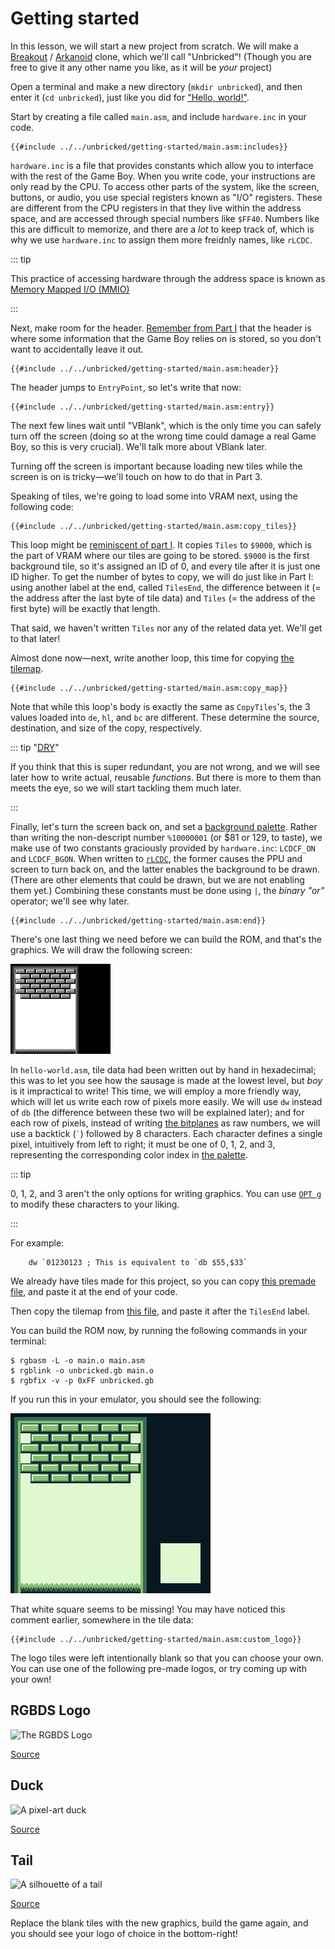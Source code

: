 # Getting started

In this lesson, we will start a new project from scratch.
We will make a [Breakout](https://en.wikipedia.org/wiki/Breakout_%28video_game%29) / [Arkanoid](https://en.wikipedia.org/wiki/Arkanoid) clone, which we'll call "Unbricked"!
(Though you are free to give it any other name you like, as it will be *your* project)

Open a terminal and make a new directory (`mkdir unbricked`), and then enter it (`cd unbricked`), just like you did for ["Hello, world!"](../part1/hello_world.md).

Start by creating a file called `main.asm`, and include `hardware.inc` in your code.

```rgbasm,linenos,start={{#line_no_of "" ../../unbricked/getting-started/main.asm:includes}}
{{#include ../../unbricked/getting-started/main.asm:includes}}
```

`hardware.inc` is a file that provides constants which allow you to interface with the rest of the Game Boy.
When you write code, your instructions are only read by the CPU.
To access other parts of the system, like the screen, buttons, or audio, you use special registers known as "I/O" registers.
These are different from the CPU registers in that they live within the address space, and are accessed through special numbers like `$FF40`.
Numbers like this are difficult to memorize, and there are a *lot* to keep track of, which is why we use `hardware.inc` to assign them more freidnly names, like `rLCDC`.

::: tip

This practice of accessing hardware through the address space is known as [Memory Mapped I/O (MMIO)](https://en.wikipedia.org/wiki/Memory-mapped_I/O)

:::

Next, make room for the header.
[Remember from Part Ⅰ](../part1/header.md) that the header is where some information that the Game Boy relies on is stored, so you don't want to accidentally leave it out.

```rgbasm,linenos,start={{#line_no_of "" ../../unbricked/getting-started/main.asm:header}}
{{#include ../../unbricked/getting-started/main.asm:header}}
```

The header jumps to `EntryPoint`, so let's write that now:

```rgbasm,linenos,start={{#line_no_of "" ../../unbricked/getting-started/main.asm:entry}}
{{#include ../../unbricked/getting-started/main.asm:entry}}
```

The next few lines wait until "VBlank", which is the only time you can safely turn off the screen (doing so at the wrong time could damage a real Game Boy, so this is very crucial). We'll talk more about VBlank later.

Turning off the screen is important because loading new tiles while the screen is on is tricky—we'll touch on how to do that in Part 3.

Speaking of tiles, we're going to load some into VRAM next, using the following code:

```rgbasm,linenos,start={{#line_no_of "" ../../unbricked/getting-started/main.asm:copy_tiles}}
{{#include ../../unbricked/getting-started/main.asm:copy_tiles}}
```

This loop might be [reminiscent of part Ⅰ](../part1/jumps#conditional-jumps).
It copies `Tiles` to `$9000`, which is the part of VRAM where our tiles are going to be stored.
`$9000` is the first background tile, so it's assigned an ID of 0, and every tile after it is just one ID higher.
To get the number of bytes to copy, we will do just like in Part Ⅰ: using another label at the end, called `TilesEnd`, the difference between it (= the address after the last byte of tile data) and `Tiles` (= the address of the first byte) will be exactly that length.

That said, we haven't written `Tiles` nor any of the related data yet.
We'll get to that later!

Almost done now—next, write another loop, this time for copying [the tilemap](../part1/tilemap.md).

```rgbasm,linenos,start={{#line_no_of "" ../../unbricked/getting-started/main.asm:copy_map}}
{{#include ../../unbricked/getting-started/main.asm:copy_map}}
```

Note that while this loop's body is exactly the same as `CopyTiles`'s, the 3 values loaded into `de`, `hl`, and `bc` are different.
These determine the source, destination, and size of the copy, respectively.

::: tip "[<abbr title="Don't Repeat Yourself">DRY</abbr>](https://en.wikipedia.org/wiki/Don't_Repeat_Yourself)"

If you think that this is super redundant, you are not wrong, and we will see later how to write actual, reusable *functions*.
But there is more to them than meets the eye, so we will start tackling them much later.

:::

Finally, let's turn the screen back on, and set a [background palette](../part1/palettes.md).
Rather than writing the non-descript number `%10000001` (or $81 or 129, to taste), we make use of two constants graciously provided by `hardware.inc`: `LCDCF_ON` and `LCDCF_BGON`.
When written to [`rLCDC`](https://gbdev.io/pandocs/LCDC), the former causes the PPU and screen to turn back on, and the latter enables the background to be drawn.
(There are other elements that could be drawn, but we are not enabling them yet.)
Combining these constants must be done using `|`, the *binary "or"* operator; we'll see why later.

```rgbasm,linenos,start={{#line_no_of "" ../../unbricked/getting-started/main.asm:end}}
{{#include ../../unbricked/getting-started/main.asm:end}}
```

There's one last thing we need before we can build the ROM, and that's the graphics.
We will draw the following screen:

![Layout of unbricked](../assets/part2/img/tilemap.png)

In `hello-world.asm`, tile data had been written out by hand in hexadecimal; this was to let you see how the sausage is made at the lowest level, but *boy* is it impractical to write!
This time, we will employ a more friendly way, which will let us write each row of pixels more easily.
We will use `dw` instead of `db` (the difference between these two will be explained later); and for each row of pixels, instead of writing [the bitplanes](../part1/tiles.md#encoding) as raw numbers, we will use a backtick (`` ` ``) followed by 8 characters.
Each character defines a single pixel, intuitively from left to right; it must be one of 0, 1, 2, and 3, representing the corresponding color index in [the palette](../part1/palettes.md).

::: tip

0, 1, 2, and 3 aren't the only options for writing graphics.
You can use [`OPT g`](https://rgbds.gbdev.io/docs/v0.5.2/rgbasm.5/#Changing_options_while_assembling) to modify these characters to your liking.

:::

For example:

```rgbasm
	dw `01230123 ; This is equivalent to `db $55,$33`
```

We already have tiles made for this project, so you can copy [this premade file](https://github.com/ISSOtm/gb-asm-tutorial-part2/raw/main/tileset.asm), and paste it at the end of your code.

Then copy the tilemap from [this file](https://github.com/ISSOtm/gb-asm-tutorial-part2/raw/main/tilemap.asm), and paste it after the `TilesEnd` label.

You can build the ROM now, by running the following commands in your terminal:

```console
$ rgbasm -L -o main.o main.asm
$ rgblink -o unbricked.gb main.o
$ rgbfix -v -p 0xFF unbricked.gb
```

If you run this in your emulator, you should see the following:

![Screenshot of our game](../assets/part2/img/screenshot.png)

That white square seems to be missing!
You may have noticed this comment earlier, somewhere in the tile data:

```rgbasm,linenos,start={{#line_no_of "" ../../unbricked/getting-started/main.asm:custom_logo}}
{{#include ../../unbricked/getting-started/main.asm:custom_logo}}
```

The logo tiles were left intentionally blank so that you can choose your own.
You can use one of the following pre-made logos, or try coming up with your own!

## RGBDS Logo

![The RGBDS Logo](../assets/part2/rgbds.png)

[Source](../../unbricked/getting-started/rgbds.asm)

## Duck

![A pixel-art duck](../assets/part2/duck.png)

[Source](../../unbricked/getting-started/duck.asm)

## Tail

![A silhouette of a tail](../assets/part2/tail.png)

[Source](../../unbricked/getting-started/tail.asm)

Replace the blank tiles with the new graphics, build the game again, and you should see your logo of choice in the bottom-right!
